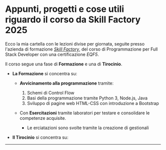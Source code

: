 # Appunti, progetti e cose utili riguardo il corso da Skill Factory 2025

Ecco la mia cartella con le lezioni divise per giornata, seguite presso l'azienda di formazione [_Skill Factory_](https://www.skillfactory.it/), del corso di Programmazione per Full Stack Developer con una certificazione _EQF5_.

Il corso segue una fase di **Formazione** e una di **Tirocinio**.

- **La Formazione** si concentra su:

  - **Avvicinamento alla programmazione** tramite:

    1. Schemi di Control Flow
    2. Basi della programmazione tramite Python 3, Node.js, Java
    3. Sviluppo di pagine web HTML-CSS con introduzione a Bootstrap

  - Con **Esercitazioni** tramite laboratori per testare e consolidare le competenze acquisite.

    - Le erciatazioni sono svolte tramite la creazione di gestionali

- **Il Tirocinio** si concentra su:

---

<!--

- **Tecnologie Utilizzate**:

![Spring Boot](https://img.shields.io/badge/SpringBoot-darkblue)
![Spring Data](https://img.shields.io/badge/SpringData-darkblue)

, Spring Data JPA, H2/PostgreSQL, Spring Security, JWT

- Istruzioni chiare su come configurare, compilare ed eseguire l'applicazione localmente.

- Esempi di richieste API (es. con curl o Postman/Insomnia Collection).

- Screenshot (se c'è una UI, anche semplice).

-->
